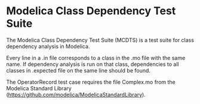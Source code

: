 # Modelica Class Dependency Test Suite
The Modelica Class Dependency Test Suite (MCDTS) is a test suite for class dependency analysis in Modelica.

Every line in a .in file corresponds to a class in the .mo file with the same name. If dependency analysis is run on that class, dependencies to all classes in .expected file on the same line should be found.

The OperatorRecord test case requires the file <span>Complex.mo</span> from the Modelica Standard Library (https://github.com/modelica/ModelicaStandardLibrary).
